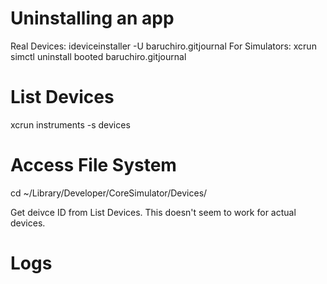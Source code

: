 # Uninstalling an app

Real Devices: ideviceinstaller -U baruchiro.gitjournal
For Simulators: xcrun simctl uninstall booted baruchiro.gitjournal

# List Devices

xcrun instruments -s devices

# Access File System

cd ~/Library/Developer/CoreSimulator/Devices/

Get deivce ID from List Devices. This doesn't seem to work for actual devices.

# Logs

